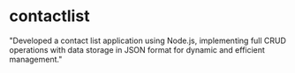 # contactlist
"Developed a contact list application using Node.js, implementing full CRUD operations with data storage in JSON format for dynamic and efficient management."
